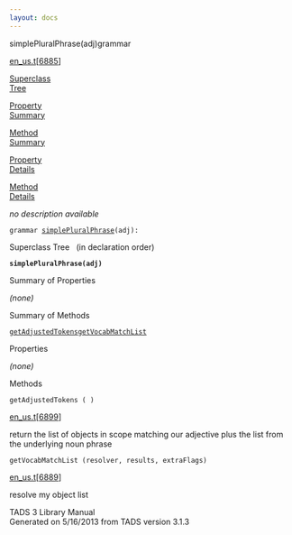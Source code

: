 ```yaml
---
layout: docs
---
```

<span class="title">simplePluralPhrase(adj)</span><span class="type">grammar</span>

[en_us.t](../file/en_us.t.html)\[[6885](../source/en_us.t.html#6885)\]

[Superclass  
Tree](#_SuperClassTree_)

[Property  
Summary](#_PropSummary_)

[Method  
Summary](#_MethodSummary_)

[Property  
Details](#_Properties_)

[Method  
Details](#_Methods_)



*no description available*

`grammar `<span class="gramalt">[`simplePluralPhrase`](../object/simplePluralPhrase.html)`(adj)`</span>` : `



<span id="_SuperClassTree_"></span>



<span class="hdln">Superclass Tree</span>   (in declaration order)



**`simplePluralPhrase(adj)`**  
<span id="_PropSummary_"></span>



<span class="hdln">Summary of Properties</span>  





*(none)* <span id="_MethodSummary_"></span>



<span class="hdln">Summary of Methods</span>  



[`getAdjustedTokens`](#getAdjustedTokens)[`getVocabMatchList`](#getVocabMatchList)

<span id="_Properties_"></span>



<span class="hdln">Properties</span>  



*(none)* <span id="_Methods_"></span>



<span class="hdln">Methods</span>  



<span id="getAdjustedTokens"></span>

`getAdjustedTokens ( )`

[en_us.t](../file/en_us.t.html)\[[6899](../source/en_us.t.html#6899)\]



return the list of objects in scope matching our adjective plus the list
from the underlying noun phrase



<span id="getVocabMatchList"></span>

`getVocabMatchList (resolver, results, extraFlags)`

[en_us.t](../file/en_us.t.html)\[[6889](../source/en_us.t.html#6889)\]



resolve my object list





TADS 3 Library Manual  
Generated on 5/16/2013 from TADS version 3.1.3


